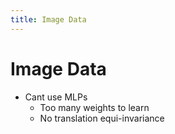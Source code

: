 ```yaml
---
title: Image Data
---
```


# Image Data
- Cant use MLPs 
	- Too many weights to learn
	- No translation equi-invariance
































